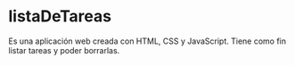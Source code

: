 # listaDeTareas
Es una aplicación web creada con HTML, CSS y JavaScript.  Tiene como fin listar tareas y poder borrarlas.
